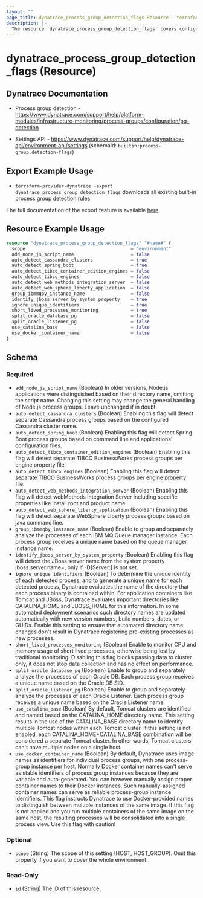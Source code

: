 ```yaml
---
layout: ""
page_title: dynatrace_process_group_detection_flags Resource - terraform-provider-dynatrace"
description: |-
  The resource `dynatrace_process_group_detection_flags` covers configuration to enable or disable built-in process group detection rules
---
```


# dynatrace_process_group_detection_flags (Resource)

## Dynatrace Documentation

- Process group detection - https://www.dynatrace.com/support/help/platform-modules/infrastructure-monitoring/process-groups/configuration/pg-detection

- Settings API - https://www.dynatrace.com/support/help/dynatrace-api/environment-api/settings (schemaId: `builtin:process-group.detection-flags`)

## Export Example Usage

- `terraform-provider-dynatrace -export dynatrace_process_group_detection_flags` downloads all existing built-in process group detection rules

The full documentation of the export feature is available [here](https://registry.terraform.io/providers/dynatrace-oss/dynatrace/latest/docs/guides/export-v2).

## Resource Example Usage

```terraform
resource "dynatrace_process_group_detection_flags" "#name#" {
  scope                                       = "environment"
  add_node_js_script_name                     = false
  auto_detect_cassandra_clusters              = true
  auto_detect_spring_boot                     = true
  auto_detect_tibco_container_edition_engines = false
  auto_detect_tibco_engines                   = false
  auto_detect_web_methods_integration_server  = false
  auto_detect_web_sphere_liberty_application  = false
  group_ibmmqby_instance_name                 = false
  identify_jboss_server_by_system_property    = true
  ignore_unique_identifiers                   = true
  short_lived_processes_monitoring            = true
  split_oracle_database_pg                    = false
  split_oracle_listener_pg                    = false
  use_catalina_base                           = false
  use_docker_container_name                   = false
}
```

<!-- schema generated by tfplugindocs -->
## Schema

### Required

- `add_node_js_script_name` (Boolean) In older versions, Node.js applications were distinguished based on their directory name, omitting the script name. Changing this setting may change the general handling of Node.js process groups. Leave unchanged if in doubt.
- `auto_detect_cassandra_clusters` (Boolean) Enabling this flag will detect separate Cassandra process groups based on the configured Cassandra cluster name.
- `auto_detect_spring_boot` (Boolean) Enabling this flag will detect Spring Boot process groups based on command line and applications' configuration files.
- `auto_detect_tibco_container_edition_engines` (Boolean) Enabling this flag will detect separate TIBCO BusinessWorks process groups per engine property file.
- `auto_detect_tibco_engines` (Boolean) Enabling this flag will detect separate TIBCO BusinessWorks process groups per engine property file.
- `auto_detect_web_methods_integration_server` (Boolean) Enabling this flag will detect webMethods Integration Server including specific properties like install root and product name.
- `auto_detect_web_sphere_liberty_application` (Boolean) Enabling this flag will detect separate WebSphere Liberty process groups based on java command line.
- `group_ibmmqby_instance_name` (Boolean) Enable to group and separately analyze the processes of each IBM MQ Queue manager instance. Each process group receives a unique name based on the queue manager instance name.
- `identify_jboss_server_by_system_property` (Boolean) Enabling this flag will detect the JBoss server name from the system property jboss.server.name=<server-name>, only if -D[Server:<server-name>] is not set.
- `ignore_unique_identifiers` (Boolean) To determine the unique identity of each detected process, and to generate a unique name for each detected process, Dynatrace evaluates the name of the directory that each process binary is contained within. For application containers like Tomcat and JBoss, Dynatrace evaluates important directories like CATALINA_HOME and JBOSS_HOME for this information. In some automated deployment scenarios such directory names are updated automatically with new version numbers, build numbers, dates, or GUIDs. Enable this setting to ensure that automated directory name changes don't result in Dynatrace registering pre-existing processes as new processes.
- `short_lived_processes_monitoring` (Boolean) Enable to monitor CPU and memory usage of short lived processes, otherwise being lost by traditional monitoring. Disabling this flag blocks passing data to cluster only, it does not stop data collection and has no effect on performance.
- `split_oracle_database_pg` (Boolean) Enable to group and separately analyze the processes of each Oracle DB. Each process group receives a unique name based on the Oracle DB SID.
- `split_oracle_listener_pg` (Boolean) Enable to group and separately analyze the processes of each Oracle Listener. Each process group receives a unique name based on the Oracle Listener name.
- `use_catalina_base` (Boolean) By default, Tomcat clusters are identified and named based on the CATALINA_HOME directory name. This setting results in the use of the CATALINA_BASE directory name to identify multiple Tomcat nodes within each Tomcat cluster. If this setting is not enabled, each CATALINA_HOME+CATALINA_BASE combination will be considered a separate Tomcat cluster. In other words, Tomcat clusters can't have multiple nodes on a single host.
- `use_docker_container_name` (Boolean) By default, Dynatrace uses image names as identifiers for individual process groups, with one process-group instance per host. Normally Docker container names can't serve as stable identifiers of process group instances because they are variable and auto-generated. You can however manually assign proper container names to their Docker instances. Such manually-assigned container names can serve as reliable process-group instance identifiers. This flag instructs Dynatrace to use Docker-provided names to distinguish between multiple instances of the same image. If this flag is not applied and you run multiple containers of the same image on the same host, the resulting processes will be consolidated into a single process view. Use this flag with caution!

### Optional

- `scope` (String) The scope of this setting (HOST, HOST_GROUP). Omit this property if you want to cover the whole environment.

### Read-Only

- `id` (String) The ID of this resource.
 